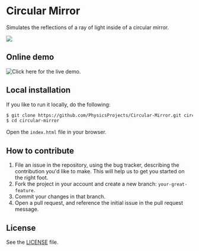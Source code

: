 # Circular Mirror
Simulates the reflections of a ray of light inside of a circular mirror.

![](http://i.imgur.com/BRX6Euh.png)

## Online demo
![Click here for the live demo.](http://physicsprojects.github.io/Circular-Mirror/)

## Local installation

If you like to run it locally, do the following:

```sh
$ git clone https://github.com/PhysicsProjects/Circular-Mirror.git circular-mirror
$ cd circular-mirror
```

Open the `index.html` file in your browser.

## How to contribute

1. File an issue in the repository, using the bug tracker, describing the
   contribution you'd like to make. This will help us to get you started on the
   right foot.
2. Fork the project in your account and create a new branch:
   `your-great-feature`.
3. Commit your changes in that branch.
4. Open a pull request, and reference the initial issue in the pull request
   message.

## License
See the [LICENSE](./LICENSE) file.
